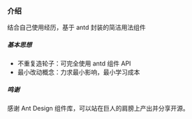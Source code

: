 ### 介绍

结合自己使用经历，基于 antd 封装的简洁用法组件

##### 基本思想

- 不重复造轮子：可完全使用 antd 组件 API
- 最小改动概念：力求最小影响，最小学习成本

##### 鸣谢

感谢 Ant Design 组件库，可以站在巨人的肩膀上产出并分享开源。
